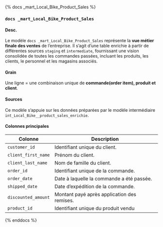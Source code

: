 {% docs _mart_Local_Bike_Product_Sales %}

### `docs _mart_Local_Bike_Product_Sales`

#### Desc.

Le modèle `docs _mart_Local_Bike_Product_Sales` représente la **vue métier finale des ventes** de l’entreprise. Il s’agit d’une table enrichie à partir de différentes sources `staging` et `intermediate`, fournissant une vision consolidée de toutes les commandes passées, incluant les produits, les clients, le personnel et les magasins associés.

#### Grain

Une ligne = une combinaison unique de **commande(order item), produit et client**.

#### Sources

Ce modèle s’appuie sur les données préparées par le modèle intermédiaire `int_Local_Bike__product_sales_enrichie`.

#### Colonnes principales

| Colonne             | Description                                 |
| ------------------- | ------------------------------------------- |
| `customer_id`       | Identifiant unique du client.               |
| `client_first_name` | Prénom du client.                           |
| `client_last_name`  | Nom de famille du client.                   |
| `order_id`          | Identifiant unique de la commande.          |
| `order_date`        | Date à laquelle la commande a été passée.   |
| `shipped_date`      | Date d’expédition de la commande.           |
| `discounted_amount` | Montant payé après application des remises. |
| `product_id`        | Identifiant unique du produit vendu         |

{% enddocs %}
